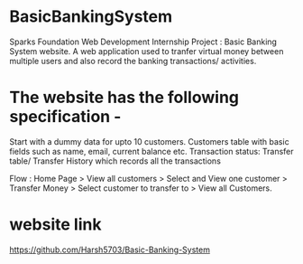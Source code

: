 # BasicBankingSystem
Sparks Foundation Web Development Internship Project : Basic Banking System website. 
A web application used to tranfer virtual money between multiple users and also record the banking transactions/ activities.

# The website has the following specification -
Start with a dummy data for upto 10 customers.
Customers table with basic fields such as name, email, current balance etc.
Transaction status:
Transfer table/ Transfer History which records all the transactions

Flow : Home Page > View all customers > Select and View one customer > Transfer Money > Select customer to transfer to > View all Customers.

# website link
https://github.com/Harsh5703/Basic-Banking-System
